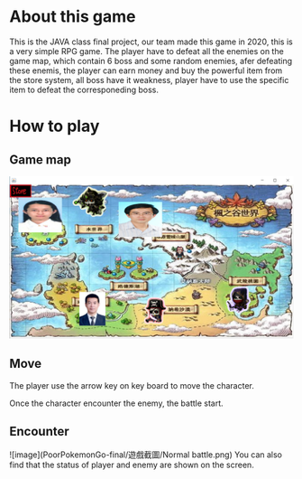 # About this game
This is the JAVA class final project, our team made this game in 2020, this is a very simple RPG game. The player have to defeat all the enemies on the game map, 
which contain 6 boss and some random enemies, afer defeating these enemis, the player can earn money and buy the powerful item from the store system, all boss have it weakness, 
player have to use the specific item to defeat the corresponeding boss.

# How to play
## Game map
![image](PoorPokemonGo-final/遊戲截圖/GameMap.png)
## Move 
The player use the arrow key on key board to move the character.

Once the character encounter the enemy, the battle start.

## Encounter
![image](PoorPokemonGo-final/遊戲截圖/Normal battle.png)
You can also find that the status of player and enemy are shown on the screen.
